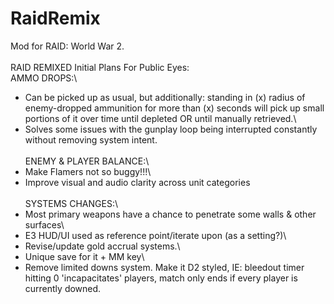 # RaidRemix
Mod for RAID: World War 2.\
\
RAID REMIXED Initial Plans For Public Eyes:\
AMMO DROPS:\
 - Can be picked up as usual, but additionally: standing in (x) radius of enemy-dropped ammunition for more than (x) seconds will pick up small portions of it over time until depleted OR until manually retrieved.\
 - Solves some issues with the gunplay loop being interrupted constantly without removing system intent.\
\
ENEMY & PLAYER BALANCE:\
 - Make Flamers not so buggy!!!\
 - Improve visual and audio clarity across unit categories\
\
SYSTEMS CHANGES:\
 - Most primary weapons have a chance to penetrate some walls & other surfaces\
 - E3 HUD/UI used as reference point/iterate upon (as a setting?)\
 - Revise/update gold accrual systems.\
 - Unique save for it + MM key\
 - Remove limited downs system.  Make it D2 styled, IE: bleedout timer hitting 0 'incapacitates' players, match only ends if every player is currently downed.
